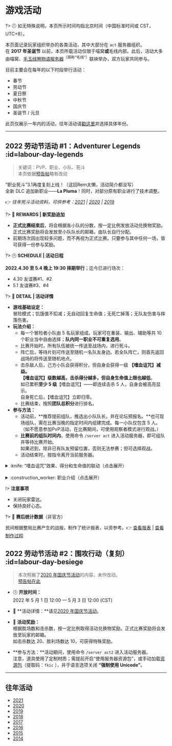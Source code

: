 <!--
【编辑要点】
除了对BBS上的帖子内容原文复制之外，应充分利用Wiki的特性，作出适当调整。包括而不限于：
①精简版面，提高可阅读性
②移除活动结束后退出Act服务器等提示（因其不再具有效用）
③压缩图片
-->

# 游戏活动

?> :clock8: 如无特殊说明，本页所示时间均指北京时间（中国标准时间或 CST，UTC+8）。

本页面记录玩家组织举办的各类活动，其中大部分在 `act` 服务器组织。  
在 **2017 年圣诞节** 以前，本页所载活动仅限于喵窝**或**毛线内部。此后，活动大多由喵窝、[毛玉线圈物语服务器](https://www.craft.moe)<sup>（简称“毛线”）</sup>联袂举办，双方玩家共同参与。

目前主要会在每年的以下时段举行活动：

* 春节
* 劳动节
* 夏日祭
* 中秋节
* 国庆节
* 圣诞节 / 元旦

此页仅展示一年内的活动，往年活动请[戳这里](#往年活动)并选择具体年份。

--------

## 2022 劳动节活动 #1：Adventurer Legends :id=labour-day-legends

> 关键词：PVP、职业、小队、死斗  
本页依据[预告帖](https://bbs.craft.moe/d/2895-20221adventurer-legends)略有改动

“职业死斗”<span class="nw-spoiler">3.1</span>再度复刻上线！（这回Rem太懒，活动简介都没写）  
全新 DLC 追加新职业——**La Pluma**！同时，对部分原有职业进行了技术调整。

:point_right: *往年死斗活动资料，可供参考：[2021](nyaa/activities/2021#labour-day ':target=_blank') | [2020](nyaa/activities/2020#labour-day ':target=_blank') | [2019](nyaa/activities/2019#labour-day ':target=_blank')*  

?> :gift: **REWARDS | 新奖励追加**

- **正式比赛结束后**，将会根据各小队的分数，按一定比例发放活动兑换物奖励。正式比赛奖励将会发放至小队队长的邮箱，由队长自行分配。
- 前期场次因出现较多问题，而不再视为正式比赛。只要参与其中任何一场，皆可获得一份参与奖励。

?> :clock3: **SCHEDULE | 活动日程**

**2022.4.30 至 5.4 晚上 19:30 择期举行**；迄今已进行场次：
- 4.30 友谊赛#1、#2
- 5.1 友谊赛#3、#4

?> :game_die: **DETAIL | 活动详情**

- **游戏基础设定：**  
冒险模式；饥饿值不扣减；无自动回复生命值；无死亡掉落；无队友伤害与摔落伤害。
- **玩法介绍：**
  + 每一个冒险者小队由 5 名玩家组成。玩家可在重装、输出、辅助等共 10 个职业当中自由选择；**队内同一职业不可重复选用**。
  + 比赛开始时，所有队伍被统一传送至战场内，进行死斗。
  + 阵亡后，等待片刻可传送至随机一名队友身边。若全队阵亡，则首先返回战场的将传送至随机地点。
  + 击杀敌人后，己方小队会获得积分，但自身会获得一级 **【嗜血诅咒】**减益。  
【嗜血诅咒】级数越高，击杀得分越多，但自身**生命值上限也越低**。  
如已累积**至少 5 级**【嗜血诅咒】——即连续击杀 5 人，自身会被高亮显示。  
自身死亡后，【嗜血诅咒】立即归零。
  + 比赛结束，按照**团队总积分**进行排名。
- **参与方法：**
  + 活动前，**推荐提前组队，推选出小队队长，并在论坛预报名。**也可现场组队，需在比赛当晚的指定时间内组建完成。每一小队仅包含 5 人。  
  （如不愿意参加PvP活动，在比赛期间，可使用观察者模式进行观战。）
  + **比赛前的组队时间内**，使用命令 `/server act` 进入活动服务器，即可组队并等待比赛开始。  
  如果迟到，除非已有队友预留位置，否则无法参赛；但可选择观战。
  + 活动结束时，按指令离开当前服务器。

<details>
<summary>:knife: “嗜血诅咒”效果、得分和生命值的联动（点击展开）</summary>

| 连杀数 | :heart: | 杀敌得分 |
|-|-|-|
| 刚复活时 | 40 | 1 |
| ★ | 38 | 1 |
| ★★ | 36 | 1 |
| ★★★ | 34 | 2 |
| ★★★★ | 30 | 2 |
| <span class="nw-important">★ x5</span> | 26 | 2 |
| <span class="nw-important">★ x6</span> | 20 | 3 |
| <span class="nw-important">★ x7</span> | 14 | 3 |
| <span class="nw-important">★ x8</span> | 10 | 4 |
| <span class="nw-important">★ x9</span> | 8 | 4 |
| <span class="nw-important">★ x10</span> | 6 | 5 |
| <span class="nw-important">★ x11</span> | 4 | 5 |
| <span class="nw-important">★ x12</span> | 3 | ? |

</details>
<br />
<details>
<summary>:construction_worker: 职业介绍（点击展开）</summary>

| 职业 | 属性 | 武器与伤害 | 被动技能 | 主技能 | 终极技能 |
|-|-|-|-|-|-|
| **瓦瑞尔·巨象** | 重装 | 喵的末路 (4) | ①<span class="nw-explain" title="每隔15秒，下一次攻击为自己恢复8点生命值">复苏之风</span><br />②<span class="nw-explain" title="武器持有能量时，额外获得伤害提升和减伤效果（攻击与受伤会消耗能量）">护盾喷涌</span> | ①<span class="nw-explain" title="（右键）跳跃并造成6点伤害【CD:8s】">战争践踏</span><br />②<span class="nw-explain" title="（潜行）自身无法攻击和行动，持续恢复生命值和能量，并为附近队友提供伤害减免">铁壳防御</span> | <span class="nw-explain" title="发射小型黑洞，聚集周围敌人到目标位置，持续5秒">重力喷涌</span> |
| **帕拉丁·吉塔** | 重装 | 圣剑 (4) | ①<span class="nw-explain" title="攻击大幅降低敌人的移动速度">震慑气场</span><br />②<span class="nw-explain" title="每一次攻击为周围20格内的友方治疗1点生命值">领袖气场</span> | ①<span class="nw-explain" title="（右键）对前方敌人造成6点伤害并拉向自己【CD:8s】">圣光束缚</span><br />②<span class="nw-explain" title="（潜行）给予一名队友持续8秒的临时护盾【CD:12s】">圣光庇佑\*</span> | <span class="nw-explain" title="治疗效果翻倍，给予周围20格内的所有友军移速和护盾，持续15s">圣光普照</span> |
| **格拉迪·φ特** | 重装 | 角斗士的终幕礼 (5) | ①<span class="nw-explain" title="连续攻击造成1.5倍伤害">压制</span><br />②<span class="nw-explain" title="攻击敌人时获得抗性提升">体质增强</span> | ①<span class="nw-explain" title="（右键）释放震荡波直线前进，造成8点伤害【CD:6s】">雄狮之牙</span><br />②<span class="nw-explain" title="（潜行）开启：攻击造成点燃和减速效果，但自身移动速度降低；关闭：提升移动速度">烈焰光环</span> | <span class="nw-explain" title="开启后，攻击造成范围伤害，且每次攻击恢复自身生命值，持续15s">决斗</span> |
| **阿彻·全藏** | 输出 | 翡翠之弩 (6)\*<br /><sup>（远程）</sup> | ①<span class="nw-explain" title="攻击命中头部、疾跑时命中，皆造成150%伤害，可叠加">正中靶心\*</span><br />②<span class="nw-explain" title="箭矢可穿透目标">一箭双卷卷</span><br />③<span class="nw-explain" title="箭矢命中后会返还；使用主技能可获得2支箭矢">无限弹药</span> | ①<span class="nw-explain" title="（左键）3秒内的攻击命中后造成小范围爆炸，造成8点伤害【CD:12s】">爆炸箭矢</span><br />②<span class="nw-explain" title="（潜行）向前进行一段位移【CD:10s】">健步如飞</span> | <span class="nw-explain" title="每次攻击释放一发追踪箭，额外造成3点伤害，持续15秒">扫射</span> |
| **杜姆·费斯特·鲁旦** | 输出 | <span class="nw-explain" title="（左键）发射环状子弹，造成3点伤害【CD:1s】【AMMO:3】">末日拳套 (3)</span><br /><sup>（远程）</sup> | ①<span class="nw-explain" title="命中敌人周期性获得4点护盾">最佳防守</span><br />②应激反应<sup>（见右）</sup> | ①<span class="nw-explain" title="（右键）向下前方跳跃，并造成8点伤害【CD:10s】">裂地拳\*</span><br />②<span class="nw-explain" title="（潜行）对前方敌人造成6点伤害并向上跃起，短暂滞空【CD:8s】">上勾拳</span><br />③<span class="nw-explain" title="（冲刺）受伤后的短时间内，向前冲刺造成4点伤害【CD:5s】">应激反应</span> | <span class="nw-explain" title="原地起飞并落地，对周围敌人造成12点伤害">毁天灭地</span> |
| **阿萨辛·拜格欸** | 输出 | 猎杀者匕首 (5) | ①<span class="nw-explain" title="脱离战斗2秒后进入隐身状态">遁入阴影</span><br />②<span class="nw-explain" title="击杀敌人后刷新全部技能冷却时间">蜻蜓点水</span><br />③<span class="nw-explain" title="背刺敌人时造成的伤害提升50%">趁虚而入</span> | ①<span class="nw-explain" title="（右键）向前挥砍造成3点伤害并使敌人中毒，持续5s【CD:8s】">淬毒</span><br />②<span class="nw-explain" title="（潜行）传送至目标身旁，并对目标敌人造成7点伤害【CD:16s】">怨鬼扑杀</span> | <span class="nw-explain" title="宣判一名敌方单位，持续5秒，期间无敌。5s内对方生命值一旦少于10点，即被击杀。5s后若对方仍存活，则献祭自身">断魂仪式\*</span> |
| **玛吉·麦迪文** | 输出 | 埃提耶什 (6)<br /><sup>（远程）</sup> | <span class="nw-explain" title="技能命中后，如3s内再次命中，则攻击力提升50%并恢复4点生命值">神秘攻击</span> | ①<span class="nw-explain" title="（右键）发射奥术裂隙对沿途敌人造成6点伤害，如果击中则缩短冷却时间5s【CD:6s】">奥术裂隙</span><br />②<span class="nw-explain" title="（左键）制造一组传送门，传送到指定目标，6秒内再次使用回到原地【CD:18s】">传送门</span><br />③<span class="nw-explain" title="（潜行）免疫所有伤害——受到伤害恢复生命值，持续3秒【CD:16s】">意志之力</span> | <span class="nw-explain" title="攻击造成3s束缚，持续15s">魔网封印</span> |
| **La Pluma**\* | 输出 | 羽毛笔 (2-8) | ①<span class="nw-explain" title="向前挥砍，攻击造成吸血">收割者</span><br />②<span class="nw-explain" title="每次攻击、或每过10秒为武器充能，能量越高则伤害越高">渐入佳境</span> | ①<span class="nw-explain" title="（右键）消耗能量向前突进，对起始位置和目标位置各造成一次伤害【CD:2s】">高速切割</span><br />②<span class="nw-explain" title="10秒内不间断恢复武器能量【CD:60s】">蓄意</span> | <span class="nw-explain" title="若受到致命伤，立即重生；持续3秒">涅槃</span> |
| **腐竹·不倦麒麟** | 辅助 | <span class="nw-explain" title="（左键）对指定位置的敌人造成3点伤害【CD:2s】">光明权杖 (3)</span><br /><sup>（远程）</sup> | <span class="nw-explain" title="生命值缓慢自动恢复">守护光环</span> | ①<span class="nw-explain" title="（右键）恢复指定位置的友军4点生命值【CD:1s】">治疗术</span><br />②<span class="nw-explain" title="（潜行）投掷一个治疗球造成10点伤害，并在4s内持续治疗所有玩家【CD:12s】">治疗之球</span> | <span class="nw-explain" title="开启后获得移速和跳跃提升，攻击提升100%，持续15s">女武神</span> |
| **刀客塔·诺娜** | 辅助 | <span class="nw-explain" title="（左键）发射练习用弹药，造成1点伤害【CD:1s】">PRTS 代理作战终端 (1)</span><br /><sup>（远程）</sup> | ①<span class="nw-explain" title="攻击造成小幅击退效果">别把它放进来！</span><br />②<span class="nw-explain" title="攻击造成“易伤”减益，持续3秒">莫得理智</span> | ①<span class="nw-explain" title="（左键）对面前敌人造成8点伤害，并失去4点生命值【CD:8s】">手撕</span><br />②<span class="nw-explain" title="（右键）投掷药剂治疗前方小范围所有友方4点生命值【CD:2s】">应急理智小样</span><br />③<span class="nw-explain" title="（潜行）一段时间内持续恢复周围20格的友方8点生命值【CD:12s】">应急理智合剂</span> | <span class="nw-explain" title="强化一名队友，令其攻击提升100%，并获得50%减伤，持续15s">应急理智顶液</span> |

_\* 新增或有改动_

</details>

!> **注意事项**

+ 关闭玩家雷达。
+ 保持良好心态。

?> :file_folder: **赛后统计数据**（非官方）

民间根据整局比赛产生的战报，制作了统计报表，以资参考。:point_right: [查看报表](https://docs.qq.com/sheet/DV1R5T25LRXBkWmhE) | [查看制作过程](https://gitee.com/bersella-ai/python-test-5)


## 2022 劳动节活动 #2：围攻行动（复刻） :id=labour-day-besiege

> 本次照搬了[2020 年国庆节活动](nyaa/activities/2020.md#national-day-besiege)的内容，未作改动。  
[预告帖在此](https://bbs.craft.moe/d/2898-20222siegegame-2020reboot2020)

- :clock3: **开放时间：**  
  2022 年 5 月 1 日 12:00 — 5 月 3 日 12:00 (CST)
- :game_die: **活动详情：**请见[2020 年国庆节活动](nyaa/activities/2020.md#national-day-besiege)。
- :gift: **活动奖励：**  
  根据胜场数和击杀数，按一定比例取得活动兑换物奖励。正式比赛奖励将会发放至玩家的邮箱。  
  如击杀数达 20、胜利场数达 10，可获得特殊奖励。


- **参与方法：**活动期间，使用命令 `/server act2` 进入活动服务器。  
  注意，道具使用了定制材质；需提前开启“使用服务器资源包”，或手动加载[资源包](https://pan.baidu.com/s/1j3FmjaIME2Vwez37dJVh9Q)（提取码：`fkic` ），并于语言选项关闭 **“强制使用 Unicode”**。


--------


## 往年活动

- [2021](nyaa/activities/2021.md)
- [2020](nyaa/activities/2020.md)
- [2019](nyaa/activities/2019.md)
- [2018](nyaa/activities/2018.md)
- [2017](nyaa/activities/2017.md)
- [2016](nyaa/activities/2016.md)
- [2015](nyaa/activities/2015.md)
- [2014](nyaa/activities/2014.md)
